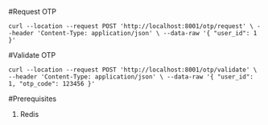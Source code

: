 #Request OTP

``curl --location --request POST 'http://localhost:8001/otp/request' \
--header 'Content-Type: application/json' \
--data-raw '{
"user_id": 1
}'``

#Validate OTP

``curl --location --request POST 'http://localhost:8001/otp/validate' \
--header 'Content-Type: application/json' \
--data-raw '{
"user_id": 1,
"otp_code": 123456
}'``

#Prerequisites
1. Redis